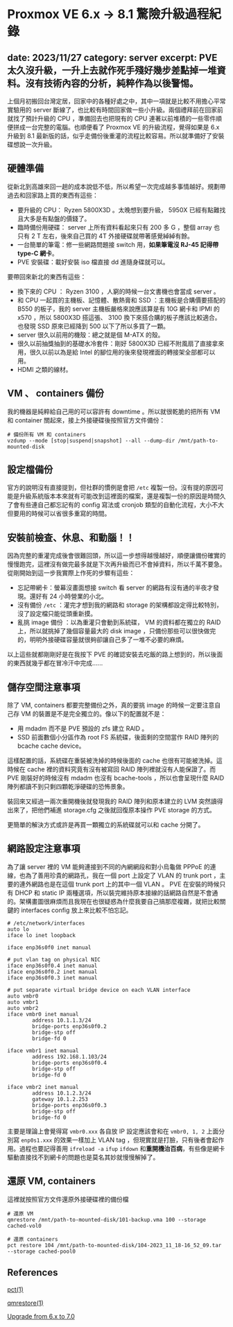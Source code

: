 # Proxmox VE 6.x -> 8.1 驚險升級過程紀錄
date: 2023/11/27
category: server
excerpt: PVE 太久沒升級，一升上去就作死手殘好幾步差點掉一堆資料。沒有技術內容的分析，純粹作為以後警惕。
---

上個月初搬回台灣定居，回家中的各種好處之中，其中一項就是比較不用擔心平常實驗用的 server 斷線了，也比較有時間回家做一些小升級。兩個禮拜前在回家前就找了預計升級的 CPU ，準備回去也把現有的 CPU 連著以前堆積的一些零件順便拼成一台完整的電腦。也順便看了 Proxmox VE 的升級流程，覺得如果是 6.x 升級到 8.1 最新版的話，似乎走備份後重灌的流程比較容易。所以就準備好了安裝碟想說一次升級。

## 硬體準備

從新北到高雄來回一趟的成本說低不低，所以希望一次完成越多事情越好。規劃帶過去和回家路上買的東西有這些：

* 要升級的 CPU： Ryzen 5800X3D 。太晚想到要升級， 5950X 已經有點難找且大多是有點盤的價錢了。
* 臨時備份用硬碟： server 上所有資料看起來只有 200 多 G ，整個 array 也只有 2
T 左右，後來自己買的 4T 外接硬碟就帶著感覺綽綽有餘。
* 一台簡單的筆電：修一些網路問題接 switch 用，**如果筆電沒 RJ-45 記得帶 type-C 網卡**。
* PVE 安裝碟：載好安裝 iso 檔直接 dd 進隨身碟就可以。

要帶回來新北的東西有這些：

* 換下來的 CPU ： Ryzen 3100 ，人窮的時候一台文書機也會當成 server 。
* 和 CPU 一起買的主機板、記憶體、散熱膏和 SSD ：主機板是合購價要搭配的 B550 的板子，我的 server 主機板嚴格來說應該算是有 10G 網卡和 IPMI 的 x570 ，所以 5800X3D 搭這張、 3100 換下來搭合購的板子應該比較適合。也發現 SSD 原來已經降到 500 以下了所以多買了一顆。
* server 很久以前用的機殼：總之就是個 M-ATX 的殼。
* 很久以前抽獎抽到的基礎水冷套件：剛好 5800X3D 已經不附風扇了直接拿來用，很久以前以為是給 Intel 的腳位用的後來發現裡面的轉接架全部都可以用。
* HDMI 之類的線材。

## VM 、 containers 備份

我的機器是純粹給自己用的可以容許有 downtime 。所以就很乾脆的把所有 VM 和 container 關起來，接上外接硬碟後按照官方文件備份：

```
# 備份所有 VM 和 containers
vzdump --mode [stop|suspend|snapshot] --all --dump-dir /mnt/path-to-mounted-disk
```

## 設定檔備份

官方的說明沒有直接提到，但社群的慣例是會把 `/etc` 複製一份。沒有提的原因可能是升級系統版本本來就有可能改到這裡面的檔案，還是複製一份的原因是時間久了會有些連自己都忘記有的 config 寫法或 cronjob 類型的自動化流程，大小不大但要用的時候可以省很多重寫的時間。

## 安裝前檢查、休息、和動腦！！

因為完整的重灌完成後會很難回頭，所以這一步想得越慢越好，順便讓備份確實的慢慢跑完，這裡沒有做完最多就是下次再升級而已不會掉資料，所以千萬不要急。從剛開始到這一步我實際上作死的步驟有這些：

* 忘記帶網卡：螢幕沒畫面想接 switch 看 server 的網路有沒有通的半夜才發現。還好有 24 小時營業的小北。
* 沒有備份 `/etc` ：灌完才想到我的網路和 storage 的架構都設定得比較特別，沒了設定檔只能從頭重新摸。
* 亂挑 image 備份 ：以為重灌只會動到系統碟， VM 的資料都在獨立的 RAID 上，所以就挑掉了幾個容量最大的 disk image ，只備份那些可以很快做完的，明明外接硬碟容量就很夠卻讓自己多了一堆不必要的麻煩。

以上這些就都剛剛好是在我按下 PVE 的確認安裝去吃飯的路上想到的，所以後面的東西就幾乎都在冒冷汗中完成......

## 儲存空間注意事項

除了 VM, containers 都要完整備份之外，真的要挑 image 的時候一定要注意自己存 VM 的裝置是不是完全獨立的。像以下的配置就不是：

* 用 mdadm 而不是 PVE 預設的 zfs 建立 RAID 。
* SSD 前面數個小分區作為 root FS 系統碟，後面剩的空間當作 RAID 陣列的 bcache cache device。

這樣配置的話，系統碟在重裝被洗掉的時候後面的 cache 也很有可能被洗掉。這時候在 cache 裡的資料究竟有沒有被寫回 RAID 陣列裡就沒有人能保證了。而 PVE 剛裝好的時候沒有 mdadm 也沒有 bcache-tools ，所以也會呈現什麼 RAID 陣列都讀不到只剩四顆乾淨硬碟的恐怖景象。

裝回來又經過一兩次重開機後就發現我的 RAID 陣列和原本建立的 LVM 突然讀得出來了，把他們補進 storage.cfg 之後就回復原本操作 PVE storage 的方式。

更簡單的解決方式或許是再買一顆獨立的系統碟就可以和 cache 分開了。

## 網路設定注意事項

為了讓 server 裡的 VM 能夠連接到不同的內網網段和對小烏龜做 PPPoE 的連線，也為了善用珍貴的網路孔，我在一個 port 上設定了 VLAN 的 trunk port ，主要的連外網路也是在這個 trunk port 上的其中一個 VLAN 。 PVE 在安裝的時候只有 DHCP 和 static IP 兩種選項，所以裝完維持原本接線的話網路自然是不會通的。架構畫圖很麻煩而且我現在也很疑惑為什麼我要自己搞那麼複雜，就把比較關鍵的 interfaces config 放上來比較不怕忘記。

```
# /etc/network/interfaces
auto lo
iface lo inet loopback

iface enp36s0f0 inet manual

# put vlan tag on physical NIC
iface enp36s0f0.4 inet manual
iface enp36s0f0.2 inet manual
iface enp36s0f0.3 inet manual

# put separate virtual bridge device on each VLAN interface
auto vmbr0
auto vmbr1
auto vmbr2
iface vmbr0 inet manual
        address 10.1.1.3/24
        bridge-ports enp36s0f0.2
        bridge-stp off
        bridge-fd 0

iface vmbr1 inet manual
        address 192.168.1.103/24
        bridge-ports enp36s0f0.4
        bridge-stp off
        bridge-fd 0

iface vmbr2 inet manual
        address 10.1.2.3/24
        gateway 10.1.2.253
        bridge-ports enp36s0f0.3
        bridge-stp off
        bridge-fd 0
```

主要是理論上會覺得寫 `vmbr0.xxx` 各自放 IP 設定應該會和在 `vmbr0, 1, 2` 上面分別寫 `enp0s1.xxx` 的效果一樣加上 VLAN tag ，但現實就是打臉，只有後者會起作用。過程也要記得善用 `ifreload -a` `ifup` `ifdown` 和**重開機治百病**，有些像是網卡驅動直接找不到網卡的問題也是莫名其妙就慢慢解掉了。

## 還原 VM, containers

這裡就按照官方文件還原外接硬碟裡的備份檔

```
# 還原 VM
qmrestore /mnt/path-to-mounted-disk/101-backup.vma 100 --storage cached-vol0

# 還原 containers
pct restore 104 /mnt/path-to-mounted-disk/104-2023_11_18-16_52_09.tar --storage cached-pool0
```

## References

[pct(1)](https://pve.proxmox.com/pve-docs/pct.1.html)

[qmrestore(1)](https://pve.proxmox.com/pve-docs/qmrestore.1.html)

[Upgrade from 6.x to 7.0](https://pve.proxmox.com/wiki/Upgrade_from_6.x_to_7.0)
